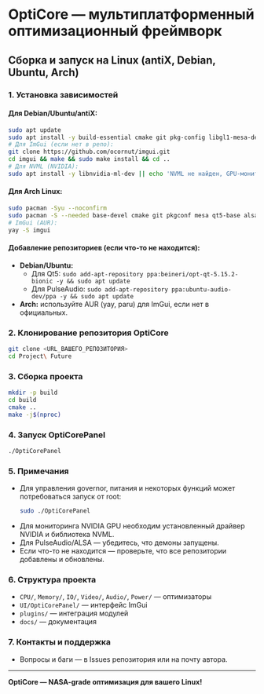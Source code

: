 # OptiCore — мультиплатформенный оптимизационный фреймворк

## Сборка и запуск на Linux (antiX, Debian, Ubuntu, Arch)

### 1. Установка зависимостей

#### Для Debian/Ubuntu/antiX:
```bash
sudo apt update
sudo apt install -y build-essential cmake git pkg-config libgl1-mesa-dev libx11-dev libxrandr-dev libxi-dev libasound2-dev libpulse-dev libnvidia-ml-dev qtbase5-dev qtbase5-dev-tools qtchooser qt5-qmake libqt5svg5-dev libqt5opengl5-dev
# Для ImGui (если нет в репо):
git clone https://github.com/ocornut/imgui.git
cd imgui && make && sudo make install && cd ..
# Для NVML (NVIDIA):
sudo apt install -y libnvidia-ml-dev || echo 'NVML не найден, GPU-мониторинг NVIDIA будет недоступен'
```

#### Для Arch Linux:
```bash
sudo pacman -Syu --noconfirm
sudo pacman -S --needed base-devel cmake git pkgconf mesa qt5-base alsa-lib pulseaudio nvidia-utils
# ImGui (AUR):
yay -S imgui
```

#### Добавление репозиториев (если что-то не находится):
- **Debian/Ubuntu:**
  - Для Qt5: `sudo add-apt-repository ppa:beineri/opt-qt-5.15.2-bionic -y && sudo apt update`
  - Для PulseAudio: `sudo add-apt-repository ppa:ubuntu-audio-dev/ppa -y && sudo apt update`
- **Arch:** используйте AUR (yay, paru) для ImGui, если нет в официальных.

### 2. Клонирование репозитория OptiCore
```bash
git clone <URL_ВАШЕГО_РЕПОЗИТОРИЯ>
cd Project\ Future
```

### 3. Сборка проекта
```bash
mkdir -p build
cd build
cmake ..
make -j$(nproc)
```

### 4. Запуск OptiCorePanel
```bash
./OptiCorePanel
```

### 5. Примечания
- Для управления governor, питания и некоторых функций может потребоваться запуск от root:
  ```bash
  sudo ./OptiCorePanel
  ```
- Для мониторинга NVIDIA GPU необходим установленный драйвер NVIDIA и библиотека NVML.
- Для PulseAudio/ALSA — убедитесь, что демоны запущены.
- Если что-то не находится — проверьте, что все репозитории добавлены и обновлены.

### 6. Структура проекта
- `CPU/`, `Memory/`, `IO/`, `Video/`, `Audio/`, `Power/` — оптимизаторы
- `UI/OptiCorePanel/` — интерфейс ImGui
- `plugins/` — интеграция модулей
- `docs/` — документация

### 7. Контакты и поддержка
- Вопросы и баги — в Issues репозитория или на почту автора.

---

**OptiCore — NASA-grade оптимизация для вашего Linux!** 
